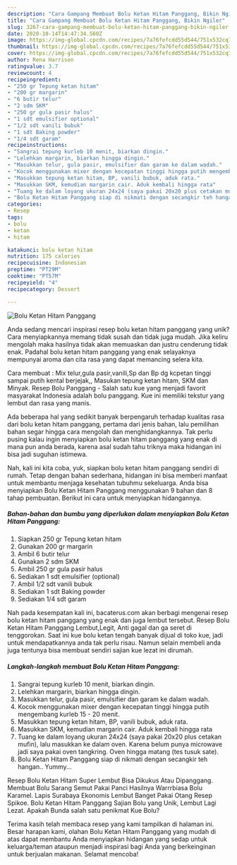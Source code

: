```yaml
---
description: "Cara Gampang Membuat Bolu Ketan Hitam Panggang, Bikin Ngiler"
title: "Cara Gampang Membuat Bolu Ketan Hitam Panggang, Bikin Ngiler"
slug: 3267-cara-gampang-membuat-bolu-ketan-hitam-panggang-bikin-ngiler
date: 2020-10-14T14:47:34.560Z
image: https://img-global.cpcdn.com/recipes/7a76fefcdd55d544/751x532cq70/bolu-ketan-hitam-panggang-foto-resep-utama.jpg
thumbnail: https://img-global.cpcdn.com/recipes/7a76fefcdd55d544/751x532cq70/bolu-ketan-hitam-panggang-foto-resep-utama.jpg
cover: https://img-global.cpcdn.com/recipes/7a76fefcdd55d544/751x532cq70/bolu-ketan-hitam-panggang-foto-resep-utama.jpg
author: Rena Harrison
ratingvalue: 3.7
reviewcount: 4
recipeingredient:
- "250 gr Tepung ketan hitam"
- "200 gr margarin"
- "6 butir telur"
- "2 sdm SKM"
- "250 gr gula pasir halus"
- "1 sdt emulsifier optional"
- "1/2 sdt vanili bubuk"
- "1 sdt Baking powder"
- "1/4 sdt garam"
recipeinstructions:
- "Sangrai tepung kurleb 10 menit, biarkan dingin."
- "Lelehkan margarin, biarkan hingga dingin."
- "Masukkan telur, gula pasir, emulsifier dan garam ke dalam wadah."
- "Kocok menggunakan mixer dengan kecepatan tinggi hingga putih mengembang kurleb 15 - 20 menit."
- "Masukkan tepung ketan hitam, BP, vanili bubuk, aduk rata."
- "Masukkan SKM, kemudian margarin cair. Aduk kembali hingga rata"
- "Tuang ke dalam loyang ukuran 24x24 (saya pakai 20x20 plus cetakan mufin), lalu masukkan ke dalam oven. Karena belum punya microwave jadi saya pakai oven tangkring. Oven hingga matang (tes tusuk sate)."
- "Bolu Ketan Hitam Panggang siap di nikmati dengan secangkir teh hangan.. Yummy..."
categories:
- Resep
tags:
- bolu
- ketan
- hitam

katakunci: bolu ketan hitam 
nutrition: 175 calories
recipecuisine: Indonesian
preptime: "PT29M"
cooktime: "PT57M"
recipeyield: "4"
recipecategory: Dessert

---
```



![Bolu Ketan Hitam Panggang](https://img-global.cpcdn.com/recipes/7a76fefcdd55d544/751x532cq70/bolu-ketan-hitam-panggang-foto-resep-utama.jpg)

Anda sedang mencari inspirasi resep bolu ketan hitam panggang yang unik? Cara menyiapkannya memang tidak susah dan tidak juga mudah. Jika keliru mengolah maka hasilnya tidak akan memuaskan dan justru cenderung tidak enak. Padahal bolu ketan hitam panggang yang enak selayaknya mempunyai aroma dan cita rasa yang dapat memancing selera kita.

Cara membuat : Mix telur,gula pasir,vanili,Sp dan Bp dg kcpetan tinggi sampai putih kental berjejak,, Masukan tepung ketan hitam, SKM dan Minyak. Resep Bolu Panggang - Salah satu kue yang menjadi favorit masyarakat Indonesia adalah bolu panggang. Kue ini memiliki tekstur yang lembut dan rasa yang manis.

Ada beberapa hal yang sedikit banyak berpengaruh terhadap kualitas rasa dari bolu ketan hitam panggang, pertama dari jenis bahan, lalu pemilihan bahan segar hingga cara mengolah dan menghidangkannya. Tak perlu pusing kalau ingin menyiapkan bolu ketan hitam panggang yang enak di mana pun anda berada, karena asal sudah tahu triknya maka hidangan ini bisa jadi suguhan istimewa.


Nah, kali ini kita coba, yuk, siapkan bolu ketan hitam panggang sendiri di rumah. Tetap dengan bahan sederhana, hidangan ini bisa memberi manfaat untuk membantu menjaga kesehatan tubuhmu sekeluarga. Anda bisa menyiapkan Bolu Ketan Hitam Panggang menggunakan 9 bahan dan 8 tahap pembuatan. Berikut ini cara untuk menyiapkan hidangannya.

<!--inarticleads1-->

##### Bahan-bahan dan bumbu yang diperlukan dalam menyiapkan Bolu Ketan Hitam Panggang:

1. Siapkan 250 gr Tepung ketan hitam
1. Gunakan 200 gr margarin
1. Ambil 6 butir telur
1. Gunakan 2 sdm SKM
1. Ambil 250 gr gula pasir halus
1. Sediakan 1 sdt emulsifier (optional)
1. Ambil 1/2 sdt vanili bubuk
1. Sediakan 1 sdt Baking powder
1. Sediakan 1/4 sdt garam


Nah pada kesempatan kali ini, bacaterus.com akan berbagi mengenai resep bolu ketan hitam panggang yang enak dan juga lembut tersebut. Resep Bolu Ketan Hitam Panggang Lembut,Legit, Anti gagal dan ga seret di tenggorokan. Saat ini kue bolu ketan tengah banyak dijual di toko kue, jadi untuk mendapatkannya anda tak perlu risau. Namun selain membeli anda juga tentunya bisa membuat sendiri sajian kue lezat ini dirumah. 

<!--inarticleads2-->

##### Langkah-langkah membuat Bolu Ketan Hitam Panggang:

1. Sangrai tepung kurleb 10 menit, biarkan dingin.
1. Lelehkan margarin, biarkan hingga dingin.
1. Masukkan telur, gula pasir, emulsifier dan garam ke dalam wadah.
1. Kocok menggunakan mixer dengan kecepatan tinggi hingga putih mengembang kurleb 15 - 20 menit.
1. Masukkan tepung ketan hitam, BP, vanili bubuk, aduk rata.
1. Masukkan SKM, kemudian margarin cair. Aduk kembali hingga rata
1. Tuang ke dalam loyang ukuran 24x24 (saya pakai 20x20 plus cetakan mufin), lalu masukkan ke dalam oven. Karena belum punya microwave jadi saya pakai oven tangkring. Oven hingga matang (tes tusuk sate).
1. Bolu Ketan Hitam Panggang siap di nikmati dengan secangkir teh hangan.. Yummy...


Resep Bolu Ketan Hitam Super Lembut Bisa Dikukus Atau Dipanggang. Membuat Bolu Sarang Semut Pakai Panci Hasilnya Warrrbiasa Bolu Karamel. Lapis Surabaya Ekonomis Lembut Banget Pakai Otang Resep Spikoe. Bolu Ketan Hitam Panggang Sajian Bolu yang Unik, Lembut Lagi Lezat. Apakah Bunda salah satu penikmat Kue Bolu? 

Terima kasih telah membaca resep yang kami tampilkan di halaman ini. Besar harapan kami, olahan Bolu Ketan Hitam Panggang yang mudah di atas dapat membantu Anda menyiapkan hidangan yang sedap untuk keluarga/teman ataupun menjadi inspirasi bagi Anda yang berkeinginan untuk berjualan makanan. Selamat mencoba!
